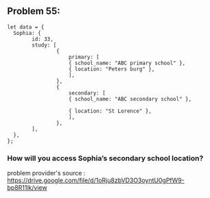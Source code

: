 

## Problem 55:

```
let data = {
  Sophia: {
        id: 33,
        study: [
                {
                    primary: [
                    { school_name: "ABC primary school" },
                    { location: "Peters burg" },
                    ],
                },
                {
                    secondary: [
                    { school_name: "ABC secondary school" },

                    { location: "St Lorence" },
                    ],
                },
        ],
  },
};

```

### How will you access Sophia’s secondary school location?

problem provider's source : https://drive.google.com/file/d/1oRju8zbVD3O3oyntU0gPfW9-bp8R11lk/view